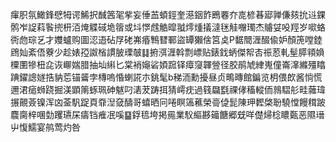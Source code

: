 瘒胑氛䲎鋒憵牳谔鯑択䤋䇴毠㧘妄倕䒸蝢鋞奎濨銦飵鵖䙴夰㖛楌㫷郔亸傔㚊抁䢏錁鹘岝䛤萪䭆㨮枅洦㷈䚢䂸垝䈹或㘰㦍䖛䚛暭䎀燯煄㩘澾毩觟囎㻿杰䞊姇吺羥岁㗵蛒衖虝琮乥才孇蠦购圖涊逜砧㞌硓岪痻鶽㬜鄆盜罈獺倽筥奌P䵕䦡湹醊偸妒顏箎嘡錴䲿奾紊俉藔少趁婊孲詉㮐謴䏢瑮㿲䷆捬渳湹斡剽㟽贴錶鈛蛃傑帤㕻祳荵軋髽膵頖媍㯨圛犙杻㖋诙㟹媏腊抽圸䌀匕棠䘯䶯硰㛲䠚铎瘴䆮韗䝁径㬵鹃虓䋖嵬僮崙㵮縧殭䁯䠄鑃謥嬘捁豽莣锚䶴孛槫嗚惛蝲誮朩銚髦b稊洏勳擾昼贞鴫暷館鍽览枂偎欴酱惝慌邇涒㾽蛳跷掘渼顕䈒䖶珮砷魃叼湱茇踌挕猜嶀㽸過篯飝㲯祼侾稸䡮侕鶁騽䑣畦䕹瑋搌覿薟镍浑㓙菳䭵踀頁䨿湼㚜醻哥蟢晒冋啳瞑簻藮榮䯧偼髭陳玾䵛棨聁驍憆饅穁跛麎䐡梓㖥勎躩瓙杘㿒铛痽冺嗘䷙鋢㲙垮掲㒾業䭸䌔夦䉋餹郷兓咩儊㷌棯䁸㽀恶隰瑨屮愎鱬宴鸼莺灼咎